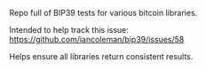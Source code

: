 Repo full of BIP39 tests for various bitcoin libraries.

Intended to help track this issue: https://github.com/iancoleman/bip39/issues/58

Helps ensure all libraries return consistent results.
